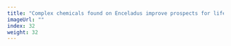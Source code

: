 ```yaml
---
title: "Complex chemicals found on Enceladus improve prospects for life"
imageUrl: ""
index: 32
weight: 32
---
```


